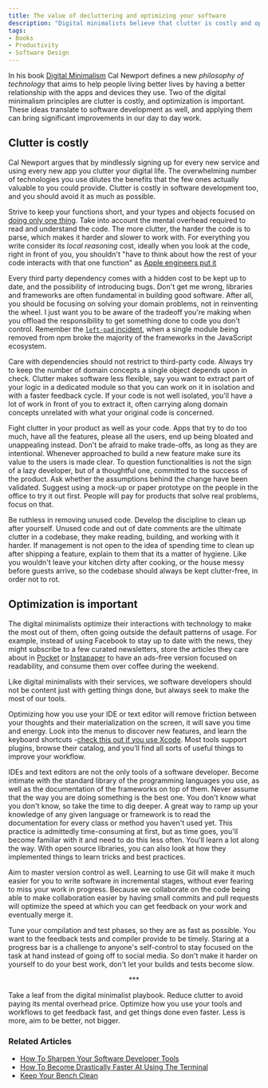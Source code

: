 ```yaml
---
title: The value of decluttering and optimizing your software
description: "Digital minimalists believe that clutter is costly and optimization is important. Let me show you how these ideas apply to software development as well."
tags:
- Books
- Productivity
- Software Design
---
```


In his book [Digital Minimalism](https://geni.us/7HNOJAz) Cal Newport defines a new _philosophy of technology_ that aims to help people living better lives by having a better relationship with the apps and devices they use. Two of the digital minimalism principles are clutter is costly, and optimization is important. These ideas translate to software development as well, and applying them can bring significant improvements in our day to day work.

## Clutter is costly

Cal Newport argues that by mindlessly signing up for every new service and using every new app you clutter your digital life. The overwhelming number of technologies you use dilutes the benefits that the few ones actually valuable to you could provide. Clutter is costly in software development too, and you should avoid it as much as possible.

Strive to keep your functions short, and your types and objects focused on [doing only one thing](https://en.wikipedia.org/wiki/Single_responsibility_principle). Take into account the mental overhead required to read and understand the code. The more clutter, the harder the code is to parse, which makes it harder and slower to work with. For everything you write consider its _local reasoning_ cost, ideally when you look at the code, right in front of you, you shouldn't "have to think about how the rest of your code interacts with that one function" as [Apple engineers put it](https://developer.apple.com/videos/play/wwdc2016/419/)

Every third party dependency comes with a hidden cost to be kept up to date, and the possibility of introducing bugs. Don't get me wrong, libraries and frameworks are often fundamental in building good software. After all, you should be focusing on solving your domain problems, not in reinventing the wheel. I just want you to be aware of the tradeoff you're making when you offload the responsibility to get something done to code you don't control. Remember the [`left-pad` incident](https://blog.npmjs.org/post/141577284765/kik-left-pad-and-npm), when a single module being removed from npm broke the majority of the frameworks in the JavaScript ecosystem.

Care with dependencies should not restrict to third-party code. Always try to keep the number of domain concepts a single object depends upon in check. Clutter makes software less flexible, say you want to extract part of your logic in a dedicated module so that you can work on it in isolation and with a faster feedback cycle. If your code is not well isolated, you'll have a lot of work in front of you to extract it, often carrying along domain concepts unrelated with what your original code is concerned.

Fight clutter in your product as well as your code. Apps that try to do too much, have all the features, please all the users, end up being bloated and unappealing instead. Don't be afraid to make trade-offs, as long as they are intentional. Whenever approached to build a new feature make sure its value to the users is made clear. To question functionalities is not the sign of a lazy developer, but of a thoughtful one, committed to the success of the product. Ask whether the assumptions behind the change have been validated. Suggest using a mock-up or paper prototype on the people in the office to try it out first. People will pay for products that solve real problems, focus on that.

Be ruthless in removing unused code. Develop the discipline to clean up after yourself. Unused code and out of date comments are the ultimate clutter in a codebase, they make reading, building, and working with it harder. If management is not open to the idea of spending time to clean up after shipping a feature, explain to them that its a matter of hygiene. Like you wouldn't leave your kitchen dirty after cooking, or the house messy before guests arrive, so the codebase should always be kept clutter-free, in order not to rot. 

## Optimization is important

The digital minimalists optimize their interactions with technology to make the most out of them, often going outside the default patterns of usage. For example, instead of using Facebook to stay up to date with the news, they might subscribe to a few curated newsletters, store the articles they care about in [Pocket](https://getpocket.com) or [Instapaper](https://www.instapaper.com/) to have an ads-free version focused on readability, and consume them over coffee during the weekend.

Like digital minimalists with their services, we software developers should not be content just with getting things done, but always seek to make the most of our tools.

Optimizing how you use your IDE or text editor will remove friction between your thoughts and their materialization on the screen, it will save you time and energy. Look into the menus to discover new features, and learn the keyboard shortcuts -[check this out if you use Xcode](http://xcodetips.com/). Most tools support plugins, browse their catalog, and you'll find all sorts of useful things to improve your workflow.

IDEs and text editors are not the only tools of a software developer. Become intimate with the standard library of the programming languages you use, as well as the documentation of the frameworks on top of them. Never assume that the way you are doing something is the best one. You don't know what you don't know, so take the time to dig deeper. A great way to ramp up your knowledge of any given language or framework is to read the documentation for every class or method you haven't used yet. This practice is admittedly time-consuming at first, but as time goes, you'll become familiar with it and need to do this less often. You'll learn a lot along the way. With open source libraries, you can also look at how they implemented things to learn tricks and best practices.

Aim to master version control as well. Learning to use Git will make it much easier for you to write software in incremental stages, without ever fearing to miss your work in progress. Because we collaborate on the code being able to make collaboration easier by having small commits and pull requests will optimize the speed at which you can get feedback on your work and eventually merge it.

Tune your compilation and test phases, so they are as fast as possible. You want to the feedback tests and compiler provide to be timely. Staring at a progress bar is a challenge to anyone's self-control to stay focused on the task at hand instead of going off to social media. So don't make it harder on yourself to do your best work, don't let your builds and tests become slow.

<p style="text-align: center;">***</p>

Take a leaf from the digital minimalist playbook. Reduce clutter to avoid paying its mental overhead price. Optimize how you use your tools and workflows to get feedback fast, and get things done even faster. Less is more, aim to be better, not bigger.

### Related Articles

- [How To Sharpen Your Software Developer Tools](https://mokacoding.com/blog/tools-sharpening)
- [How To Become Drastically Faster At Using The Terminal](https://mokacoding.com/blog/terminal-aliases)
- [Keep Your Bench Clean](https://mokacoding.com/blog/keep-your-bench-clean/)
